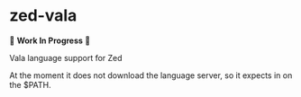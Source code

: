 # zed-vala

🚧 **Work In Progress** 🚧

Vala language support for Zed

At the moment it does not download the language server, so it expects in on the $PATH.
